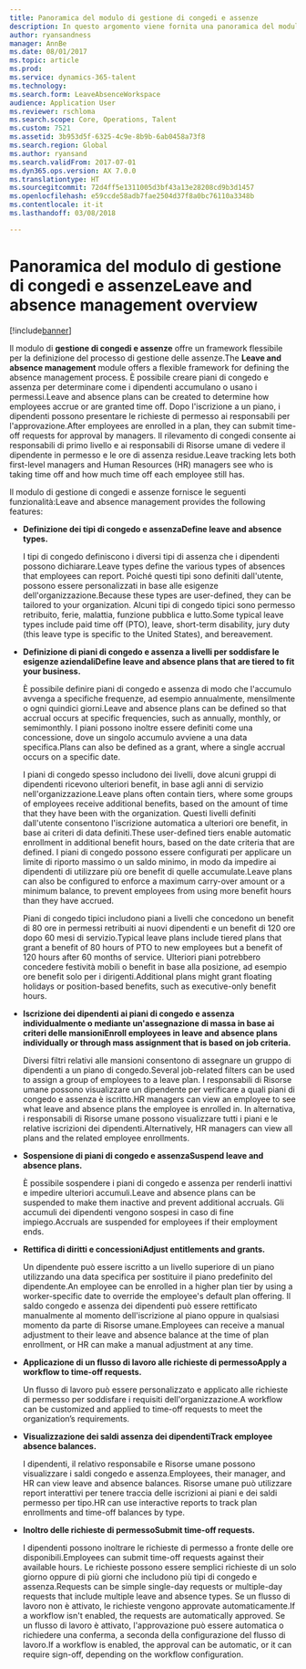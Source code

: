 ```yaml
---
title: Panoramica del modulo di gestione di congedi e assenze
description: In questo argomento viene fornita una panoramica del modulo di gestione di congedi e assenze.
author: ryansandness
manager: AnnBe
ms.date: 08/01/2017
ms.topic: article
ms.prod: 
ms.service: dynamics-365-talent
ms.technology: 
ms.search.form: LeaveAbsenceWorkspace
audience: Application User
ms.reviewer: rschloma
ms.search.scope: Core, Operations, Talent
ms.custom: 7521
ms.assetid: 3b953d5f-6325-4c9e-8b9b-6ab0458a73f8
ms.search.region: Global
ms.author: ryansand
ms.search.validFrom: 2017-07-01
ms.dyn365.ops.version: AX 7.0.0
ms.translationtype: HT
ms.sourcegitcommit: 72d4ff5e1311005d3bf43a13e28208cd9b3d1457
ms.openlocfilehash: e59ccde58adb7fae2504d37f8a0bc76110a3348b
ms.contentlocale: it-it
ms.lasthandoff: 03/08/2018

---
```

# <a name="leave-and-absence-management-overview"></a><span data-ttu-id="bd986-103">Panoramica del modulo di gestione di congedi e assenze</span><span class="sxs-lookup"><span data-stu-id="bd986-103">Leave and absence management overview</span></span>

[!include[banner](includes/banner.md)]

<span data-ttu-id="bd986-104">Il modulo di **gestione di congedi e assenze** offre un framework flessibile per la definizione del processo di gestione delle assenze.</span><span class="sxs-lookup"><span data-stu-id="bd986-104">The **Leave and absence management** module offers a flexible framework for defining the absence management process.</span></span> <span data-ttu-id="bd986-105">È possibile creare piani di congedo e assenza per determinare come i dipendenti accumulano o usano i permessi.</span><span class="sxs-lookup"><span data-stu-id="bd986-105">Leave and absence plans can be created to determine how employees accrue or are granted time off.</span></span> <span data-ttu-id="bd986-106">Dopo l'iscrizione a un piano, i dipendenti possono presentare le richieste di permesso ai responsabili per l'approvazione.</span><span class="sxs-lookup"><span data-stu-id="bd986-106">After employees are enrolled in a plan, they can submit time-off requests for approval by managers.</span></span> <span data-ttu-id="bd986-107">Il rilevamento di congedi consente ai responsabili di primo livello e ai responsabili di Risorse umane di vedere il dipendente in permesso e le ore di assenza residue.</span><span class="sxs-lookup"><span data-stu-id="bd986-107">Leave tracking lets both first-level managers and Human Resources (HR) managers see who is taking time off and how much time off each employee still has.</span></span>  

<span data-ttu-id="bd986-108">Il modulo di gestione di congedi e assenze fornisce le seguenti funzionalità:</span><span class="sxs-lookup"><span data-stu-id="bd986-108">Leave and absence management provides the following features:</span></span> 

- <span data-ttu-id="bd986-109">**Definizione dei tipi di congedo e assenza**</span><span class="sxs-lookup"><span data-stu-id="bd986-109">**Define leave and absence types.**</span></span>

    <span data-ttu-id="bd986-110">I tipi di congedo definiscono i diversi tipi di assenza che i dipendenti possono dichiarare.</span><span class="sxs-lookup"><span data-stu-id="bd986-110">Leave types define the various types of absences that employees can report.</span></span> <span data-ttu-id="bd986-111">Poiché questi tipi sono definiti dall'utente, possono essere personalizzati in base alle esigenze dell'organizzazione.</span><span class="sxs-lookup"><span data-stu-id="bd986-111">Because these types are user-defined, they can be tailored to your organization.</span></span> <span data-ttu-id="bd986-112">Alcuni tipi di congedo tipici sono permesso retribuito, ferie, malattia, funzione pubblica e lutto.</span><span class="sxs-lookup"><span data-stu-id="bd986-112">Some typical leave types include paid time off (PTO), leave, short-term disability, jury duty (this leave type is specific to the United States), and bereavement.</span></span> 

- <span data-ttu-id="bd986-113">**Definizione di piani di congedo e assenza a livelli per soddisfare le esigenze aziendali**</span><span class="sxs-lookup"><span data-stu-id="bd986-113">**Define leave and absence plans that are tiered to fit your business.**</span></span>

    <span data-ttu-id="bd986-114">È possibile definire piani di congedo e assenza di modo che l'accumulo avvenga a specifiche frequenze, ad esempio annualmente, mensilmente o ogni quindici giorni.</span><span class="sxs-lookup"><span data-stu-id="bd986-114">Leave and absence plans can be defined so that accrual occurs at specific frequencies, such as annually, monthly, or semimonthly.</span></span> <span data-ttu-id="bd986-115">I piani possono inoltre essere definiti come una concessione, dove un singolo accumulo avviene a una data specifica.</span><span class="sxs-lookup"><span data-stu-id="bd986-115">Plans can also be defined as a grant, where a single accrual occurs on a specific date.</span></span> 

    <span data-ttu-id="bd986-116">I piani di congedo spesso includono dei livelli, dove alcuni gruppi di dipendenti ricevono ulteriori benefit, in base agli anni di servizio nell'organizzazione.</span><span class="sxs-lookup"><span data-stu-id="bd986-116">Leave plans often contain tiers, where some groups of employees receive additional benefits, based on the amount of time that they have been with the organization.</span></span> <span data-ttu-id="bd986-117">Questi livelli definiti dall'utente consentono l'iscrizione automatica a ulteriori ore benefit, in base ai criteri di data definiti.</span><span class="sxs-lookup"><span data-stu-id="bd986-117">These user-defined tiers enable automatic enrollment in additional benefit hours, based on the date criteria that are defined.</span></span> <span data-ttu-id="bd986-118">I piani di congedo possono essere configurati per applicare un limite di riporto massimo o un saldo minimo, in modo da impedire ai dipendenti di utilizzare più ore benefit di quelle accumulate.</span><span class="sxs-lookup"><span data-stu-id="bd986-118">Leave plans can also be configured to enforce a maximum carry-over amount or a minimum balance, to prevent employees from using more benefit hours than they have accrued.</span></span> 

    <span data-ttu-id="bd986-119">Piani di congedo tipici includono piani a livelli che concedono un benefit di 80 ore in permessi retribuiti ai nuovi dipendenti e un benefit di 120 ore dopo 60 mesi di servizio.</span><span class="sxs-lookup"><span data-stu-id="bd986-119">Typical leave plans include tiered plans that grant a benefit of 80 hours of PTO to new employees but a benefit of 120 hours after 60 months of service.</span></span> <span data-ttu-id="bd986-120">Ulteriori piani potrebbero concedere festività mobili o benefit in base alla posizione, ad esempio ore benefit solo per i dirigenti.</span><span class="sxs-lookup"><span data-stu-id="bd986-120">Additional plans might grant floating holidays or position-based benefits, such as executive-only benefit hours.</span></span>

- <span data-ttu-id="bd986-121">**Iscrizione dei dipendenti ai piani di congedo e assenza individualmente o mediante un'assegnazione di massa in base ai criteri delle mansioni**</span><span class="sxs-lookup"><span data-stu-id="bd986-121">**Enroll employees in leave and absence plans individually or through mass assignment that is based on job criteria.**</span></span>

    <span data-ttu-id="bd986-122">Diversi filtri relativi alle mansioni consentono di assegnare un gruppo di dipendenti a un piano di congedo.</span><span class="sxs-lookup"><span data-stu-id="bd986-122">Several job-related filters can be used to assign a group of employees to a leave plan.</span></span> <span data-ttu-id="bd986-123">I responsabili di Risorse umane possono visualizzare un dipendente per verificare a quali piani di congedo e assenza è iscritto.</span><span class="sxs-lookup"><span data-stu-id="bd986-123">HR managers can view an employee to see what leave and absence plans the employee is enrolled in.</span></span> <span data-ttu-id="bd986-124">In alternativa, i responsabili di Risorse umane possono visualizzare tutti i piani e le relative iscrizioni dei dipendenti.</span><span class="sxs-lookup"><span data-stu-id="bd986-124">Alternatively, HR managers can view all plans and the related employee enrollments.</span></span>

- <span data-ttu-id="bd986-125">**Sospensione di piani di congedo e assenza**</span><span class="sxs-lookup"><span data-stu-id="bd986-125">**Suspend leave and absence plans.**</span></span>

    <span data-ttu-id="bd986-126">È possibile sospendere i piani di congedo e assenza per renderli inattivi e impedire ulteriori accumuli.</span><span class="sxs-lookup"><span data-stu-id="bd986-126">Leave and absence plans can be suspended to make them inactive and prevent additional accruals.</span></span> <span data-ttu-id="bd986-127">Gli accumuli dei dipendenti vengono sospesi in caso di fine impiego.</span><span class="sxs-lookup"><span data-stu-id="bd986-127">Accruals are suspended for employees if their employment ends.</span></span>  

- <span data-ttu-id="bd986-128">**Rettifica di diritti e concessioni**</span><span class="sxs-lookup"><span data-stu-id="bd986-128">**Adjust entitlements and grants.**</span></span>

    <span data-ttu-id="bd986-129">Un dipendente può essere iscritto a un livello superiore di un piano utilizzando una data specifica per sostituire il piano predefinito del dipendente.</span><span class="sxs-lookup"><span data-stu-id="bd986-129">An employee can be enrolled in a higher plan tier by using a worker-specific date to override the employee's default plan offering.</span></span> <span data-ttu-id="bd986-130">Il saldo congedo e assenza dei dipendenti può essere rettificato manualmente al momento dell'iscrizione al piano oppure in qualsiasi momento da parte di Risorse umane.</span><span class="sxs-lookup"><span data-stu-id="bd986-130">Employees can receive a manual adjustment to their leave and absence balance at the time of plan enrollment, or HR can make a manual adjustment at any time.</span></span> 

- <span data-ttu-id="bd986-131">**Applicazione di un flusso di lavoro alle richieste di permesso**</span><span class="sxs-lookup"><span data-stu-id="bd986-131">**Apply a workflow to time-off requests.**</span></span>

     <span data-ttu-id="bd986-132">Un flusso di lavoro può essere personalizzato e applicato alle richieste di permesso per soddisfare i requisiti dell'organizzazione.</span><span class="sxs-lookup"><span data-stu-id="bd986-132">A workflow can be customized and applied to time-off requests to meet the organization’s requirements.</span></span>  

- <span data-ttu-id="bd986-133">**Visualizzazione dei saldi assenza dei dipendenti**</span><span class="sxs-lookup"><span data-stu-id="bd986-133">**Track employee absence balances.**</span></span>

    <span data-ttu-id="bd986-134">I dipendenti, il relativo responsabile e Risorse umane possono visualizzare i saldi congedo e assenza.</span><span class="sxs-lookup"><span data-stu-id="bd986-134">Employees, their manager, and HR can view leave and absence balances.</span></span> <span data-ttu-id="bd986-135">Risorse umane può utilizzare report interattivi per tenere traccia delle iscrizioni ai piani e dei saldi permesso per tipo.</span><span class="sxs-lookup"><span data-stu-id="bd986-135">HR can use interactive reports to track plan enrollments and time-off balances by type.</span></span> 

- <span data-ttu-id="bd986-136">**Inoltro delle richieste di permesso**</span><span class="sxs-lookup"><span data-stu-id="bd986-136">**Submit time-off requests.**</span></span>

    <span data-ttu-id="bd986-137">I dipendenti possono inoltrare le richieste di permesso a fronte delle ore disponibili.</span><span class="sxs-lookup"><span data-stu-id="bd986-137">Employees can submit time-off requests against their available hours.</span></span> <span data-ttu-id="bd986-138">Le richieste possono essere semplici richieste di un solo giorno oppure di più giorni che includono più tipi di congedo e assenza.</span><span class="sxs-lookup"><span data-stu-id="bd986-138">Requests can be simple single-day requests or multiple-day requests that include multiple leave and absence types.</span></span> <span data-ttu-id="bd986-139">Se un flusso di lavoro non è attivato, le richieste vengono approvate automaticamente.</span><span class="sxs-lookup"><span data-stu-id="bd986-139">If a workflow isn't enabled, the requests are automatically approved.</span></span> <span data-ttu-id="bd986-140">Se un flusso di lavoro è attivato, l'approvazione può essere automatica o richiedere una conferma, a seconda della configurazione del flusso di lavoro.</span><span class="sxs-lookup"><span data-stu-id="bd986-140">If a workflow is enabled, the approval can be automatic, or it can require sign-off, depending on the workflow configuration.</span></span>

